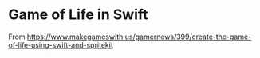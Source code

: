 Game of Life in Swift
=====================
From https://www.makegameswith.us/gamernews/399/create-the-game-of-life-using-swift-and-spritekit
